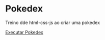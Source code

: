 # Pokedex
 Treino dde html-css-js ao criar uma pokedex

 <a href="https://pedro-zanchin.github.io/Pokedex/index.html">Executar Pokedex</a>
